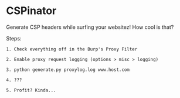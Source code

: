 CSPinator
=========

Generate CSP headers while surfing your websitez! How cool is that?

Steps:

    1. Check everything off in the Burp's Proxy Filter

    2. Enable proxy request logging (options > misc > logging)

    3. python generate.py proxylog.log www.host.com

    4. ???

    5. Profit? Kinda...
